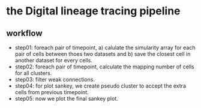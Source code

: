 # the Digital lineage tracing pipeline

## workflow

* step01: foreach pair of timepoint, a) calulate the simularity array for each pair of cells between thoes two datasets and b) save the closest cell in another dataset for every cells.
* step02: foreach pair of timepoint, calculate the mapping number of cells for all clusters.
* step03: filter weak connections.
* step04: for plot sankey, we create pseudo cluster to accept the extra cells from previous timepoint.
* step05: now we plot the final sankey plot.
